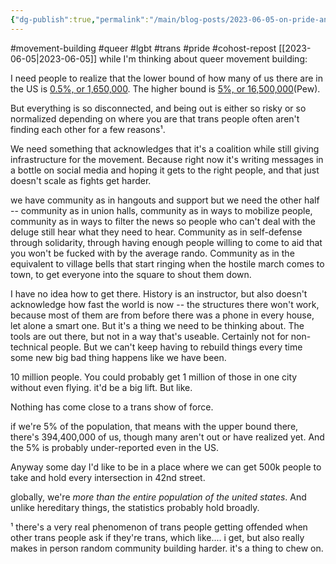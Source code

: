 ```yaml
---
{"dg-publish":true,"permalink":"/main/blog-posts/2023-06-05-on-pride-and-taking-the-offensive/","noteIcon":""}
---
```


#movement-building #queer #lgbt #trans #pride #cohost-repost
[[2023-06-05\|2023-06-05]]
while I'm thinking about queer movement building:

I need people to realize that the lower bound of how many of us there are in the US is [0.5%, or 1,650,000](https://www.reuters.com/world/us/new-study-estimates-16-million-us-identify-transgender-2022-06-10/). The higher bound is [5%, or 16,500,000](https://www.pewresearch.org/short-reads/2022/06/07/about-5-of-young-adults-in-the-u-s-say-their-gender-is-different-from-their-sex-assigned-at-birth/)(Pew).

But everything is so disconnected, and being out is either so risky or so normalized depending on where you are that trans people often aren't finding each other for a few reasons¹.

We need something that acknowledges that it's a coalition while still giving infrastructure for the movement. Because right now it's writing messages in a bottle on social media and hoping it gets to the right people, and that just doesn't scale as fights get harder.

we have community as in hangouts and support but we need the other half -- community as in union halls, community as in ways to mobilize people, community as in ways to filter the news so people who can't deal with the deluge still hear what they need to hear. Community as in self-defense through solidarity, through having enough people willing to come to aid that you won't be fucked with by the average rando. Community as in the equivalent to village bells that start ringing when the hostile march comes to town, to get everyone into the square to shout them down.

I have no idea how to get there. History is an instructor, but also doesn't acknowledge how fast the world is now -- the structures there won't work, because most of them are from before there was a phone in every house, let alone a smart one. But it's a thing we need to be thinking about. The tools are out there, but not in a way that's useable. Certainly not for non-technical people. But we can't keep having to rebuild things every time some new big bad thing happens like we have been.

10 million people. You could probably get 1 million of those in one city without even flying. it'd be a big lift. But like.

Nothing has come close to a trans show of force.

if we're 5% of the population, that means with the upper bound there, there's 394,400,000 of us, though many aren't out or have realized yet. And the 5% is probably under-reported even in the US.

Anyway some day I'd like to be in a place where we can get 500k people to take and hold every intersection in 42nd street.

globally, we're _more than the entire population of the united states_. And unlike hereditary things, the statistics probably hold broadly.

¹ there's a very real phenomenon of trans people getting offended when other trans people ask if they're trans, which like.... i get, but also really makes in person random community building harder. it's a thing to chew on.
